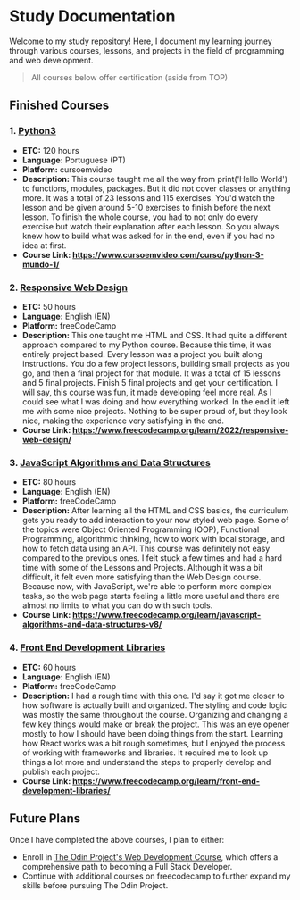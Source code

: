 # Study Documentation

Welcome to my study repository! Here, I document my learning journey through various courses, lessons, and projects in the field of programming and web development.
>All courses below offer certification (aside from TOP)

## Finished Courses

### 1. [Python3](https://github.com/Vittv/Study/tree/main/cursoemvideo/Python)
- **ETC:** 120 hours
- **Language:** Portuguese (PT)
- **Platform:** cursoemvideo
- **Description:** This course taught me all the way from print('Hello World') to functions, modules, packages. But it did not cover classes or anything more. It was a total of 23 lessons and 115 exercises. You'd watch the lesson and be given around 5-10 exercises to finish before the next lesson. To finish the whole course, you had to not only do every exercise but watch their explanation after each lesson. So you always knew how to build what was asked for in the end, even if you had no idea at first.
- **Course Link: https://www.cursoemvideo.com/curso/python-3-mundo-1/** 

### 2. [Responsive Web Design](https://github.com/Vittv/Study/tree/main/freecodecamp/01%20-%20Responsive%20Web%20Design)
- **ETC:** 50 hours
- **Language:** English (EN)
- **Platform:** freeCodeCamp
- **Description:** This one taught me HTML and CSS. It had quite a different approach compared to my Python course. Because this time, it was entirely project based. Every lesson was a project you built along instructions. You do a few project lessons, building small projects as you go, and then a final project for that module. It was a total of 15 lessons and 5 final projects. Finish 5 final projects and get your certification. I will say, this course was fun, it made developing feel more real. As I could see what I was doing and how everything worked. In the end it left me with some nice projects. Nothing to be super proud of, but they look nice, making the experience very satisfying in the end.
- **Course Link: https://www.freecodecamp.org/learn/2022/responsive-web-design/**

### 3. [JavaScript Algorithms and Data Structures](https://github.com/Vittv/Study/tree/main/freecodecamp/02%20-%20JavaScript%20Algorithms%20and%20Data%20Structures)
- **ETC:** 80 hours
- **Language:** English (EN)
- **Platform:** freeCodeCamp
- **Description:** After learning all the HTML and CSS basics, the curriculum gets you ready to add interaction to your now styled web page. Some of the topics were Object Oriented Programming (OOP), Functional Programming, algorithmic thinking, how to work with local storage, and how to fetch data using an API. This course was definitely not easy compared to the previous ones. I felt stuck a few times and had a hard time with some of the Lessons and Projects. Although it was a bit difficult, it felt even more satisfying than the Web Design course. Because now, with JavaScript, we're able to perform more complex tasks, so the web page starts feeling a little more useful and there are almost no limits to what you can do with such tools.
- **Course Link: https://www.freecodecamp.org/learn/javascript-algorithms-and-data-structures-v8/**

### 4. [Front End Development Libraries](https://github.com/Vittv/Study/tree/main/freecodecamp/03%20-%20Front%20End%20Development%20Libraries)
- **ETC:** 60 hours
- **Language:** English (EN)
- **Platform:** freeCodeCamp
- **Description:** I had a rough time with this one. I'd say it got me closer to how software is actually built and organized. The styling and code logic was mostly the same throughout the course. Organizing and changing a few key things would make or break the project. This was an eye opener mostly to how I should have been doing things from the start. Learning how React works was a bit rough sometimes, but I enjoyed the process of working with frameworks and libraries. It required me to look up things a lot more and understand the steps to properly develop and publish each project. 
- **Course Link: https://www.freecodecamp.org/learn/front-end-development-libraries/**

## Future Plans

Once I have completed the above courses, I plan to either:

- Enroll in [The Odin Project's Web Development Course](https://www.theodinproject.com/paths), which offers a comprehensive path to becoming a Full Stack Developer.
- Continue with additional courses on freecodecamp to further expand my skills before pursuing The Odin Project.
